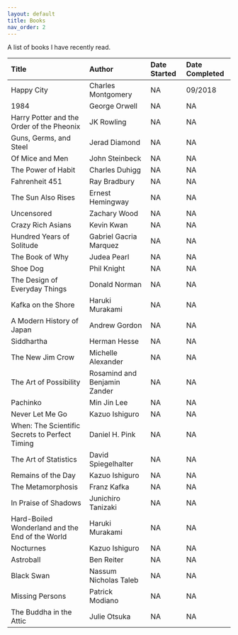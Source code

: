 ```yaml
---
layout: default
title: Books
nav_order: 2
---
```


A list of books I have recently read.


| Title        | Author            | Date Started | Date Completed |
|:-------------|:------------------|:-------------|:---------------|
| Happy City            | Charles Montgomery | NA         | 09/2018           |
| 1984 | George Orwell   | NA         | NA           |
| Harry Potter and the Order of the Pheonix           | JK Rowling      | NA          | NA           |
| Guns, Germs, and Steel           | Jerad Diamond | NA        | NA           |
| Of Mice and Men | John Steinbeck   | NA         | NA           |
| The Power of Habit | Charles Duhigg   | NA         | NA           |
| Fahrenheit 451 | Ray Bradbury   | NA         | NA           |
| The Sun Also Rises | Ernest Hemingway   | NA         | NA           |
| Uncensored | Zachary Wood   | NA         | NA           |
| Crazy Rich Asians | Kevin Kwan   | NA         | NA           |
| Hundred Years of Solitude | Gabriel Gacria Marquez   | NA         | NA           |
| The Book of Why | Judea Pearl  | NA         | NA           |
| Shoe Dog | Phil Knight   | NA         | NA           |
| The Design of Everyday Things | Donald Norman   | NA         | NA           |
| Kafka on the Shore | Haruki Murakami   | NA         | NA           |
| A Modern History of Japan | Andrew Gordon   | NA         | NA           |
| Siddhartha | Herman Hesse   | NA         | NA           |
| The New Jim Crow | Michelle Alexander   | NA         | NA           |
| The Art of Possibility | Rosamind and Benjamin Zander   | NA         | NA           |
| Pachinko | Min Jin Lee   | NA         | NA           |
| Never Let Me Go | Kazuo Ishiguro   | NA         | NA           |
| When: The Scientific Secrets to Perfect Timing | Daniel H. Pink   | NA         | NA           |
| The Art of Statistics | David Spiegelhalter   | NA         | NA           |
| Remains of the Day | Kazuo Ishiguro   | NA         | NA           |
| The Metamorphosis | Franz Kafka   | NA         | NA           |
| In Praise of Shadows | Junichiro Tanizaki   | NA         | NA           |
| Hard-Boiled Wonderland and the End of the World | Haruki Murakami   | NA         | NA           |
| Nocturnes | Kazuo Ishiguro   | NA         | NA           |
| Astroball | Ben Reiter   | NA         | NA           |
| Black Swan | Nassum Nicholas Taleb   | NA         | NA           |
| Missing Persons | Patrick Modiano   | NA         | NA           |
| The Buddha in the Attic | Julie Otsuka   | NA         | NA           |



